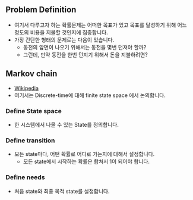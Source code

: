## Problem Definition
* 여기서 다루고자 하는 확률문제는 어떠한 목표가 있고 목표를 달성하기 위해 어느 정도의 비용을 지불할 것인지에 집중합니다.
* 가장 간단한 형태의 문제로는 다음이 있습니다.
  * 동전의 앞면이 나오기 위해서는 동전을 몇번 던져야 할까?
  * 그런데, 만약 동전을 한번 던지기 위해서 돈을 지불하려면?

## Markov chain
* [Wikipedia](https://en.wikipedia.org/wiki/Markov_chain)
* 여기서는 Discrete-time에 대해 finite state space 에서 논의합니다.

### Define State space
* 한 시스템에서 나올 수 있는 State를 정의합니다.

### Define transition
* 모든 state마다, 어떤 확률로 어디로 가는지에 대해서 설정합니다.
  * 모든 state에서 시작하는 확률은 합쳐서 1이 되어야 합니다. 

### Define needs
* 처음 state와 최종 목적 state를 설정합니다.
